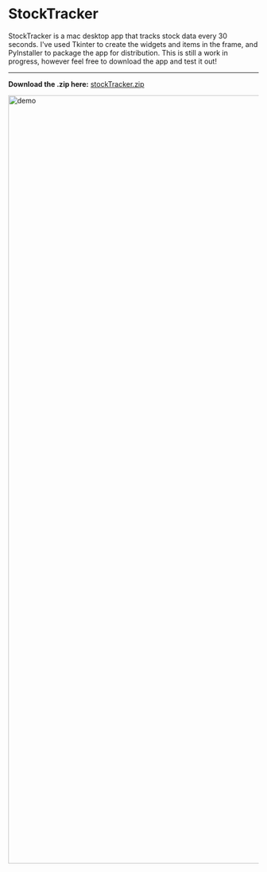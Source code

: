 # StockTracker


StockTracker is a mac desktop app that tracks stock data every 30 seconds.
I've used Tkinter to create the widgets and items in the frame, and PyInstaller to package the app for distribution.
This is still a work in progress, however feel free to download the app and test it out! 

-----


<b>Download the .zip here:</b> [stockTracker.zip](https://github.com/kayleoss/stockTracker/files/7192921/stockTracker.zip)


<img width="1545" alt="demo" src="https://user-images.githubusercontent.com/29525585/133943030-2c224902-0686-4cd1-a8cb-af71374fe354.png">
